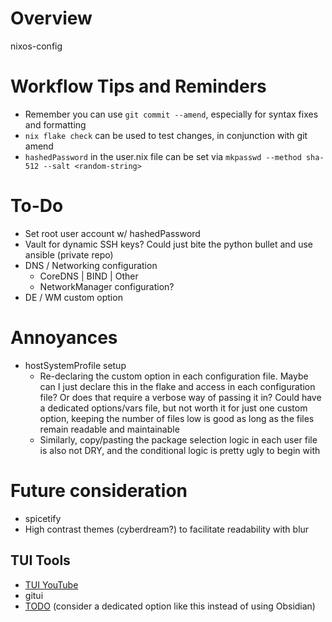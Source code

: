 # Overview

nixos-config



# Workflow Tips and Reminders


* Remember you can use `git commit --amend`, especially for syntax fixes and formatting
* `nix flake check` can be used to test changes, in conjunction with git amend
* `hashedPassword` in the user.nix file can be set via `mkpasswd --method sha-512 --salt <random-string>`


# To-Do

* Set root user account w/ hashedPassword
* Vault for dynamic SSH keys? Could just bite the python bullet and use ansible (private repo)
* DNS / Networking configuration
  * CoreDNS | BIND | Other
  * NetworkManager configuration?
* DE / WM custom option 

# Annoyances

* hostSystemProfile setup
  * Re-declaring the custom option in each configuration file. Maybe can I just declare this in the flake and access in each configuration file? Or does that require a verbose way of passing it in? Could have a dedicated options/vars file, but not worth it for just one custom option, keeping the number of files low is good as long as the files remain readable and maintainable
  * Similarly, copy/pasting the package selection logic in each user file is also not DRY, and the conditional logic is pretty ugly to begin with

# Future consideration

* spicetify
* High contrast themes (cyberdream?) to facilitate readability with blur

## TUI Tools


* [TUI YouTube](https://github.com/Benexl/yt-x)
* gitui
* [TODO](https://github.com/dooit-org/dooit) (consider a dedicated option like this instead of using Obsidian)
